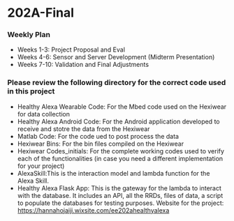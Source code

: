# 202A-Final
### Weekly Plan
 * Weeks 1-3: Project Proposal and Eval
 * Weeks 4-6: Sensor and Server Development (Midterm Presentation)
 * Weeks 7-10: Validation and Final Adjustments 
 
 ### Please review the following directory for the correct code used in this project
  * Healthy Alexa Wearable Code: For the Mbed code used on the Hexiwear for data collection
  * Healthy Alexa Android Code: For the Android application developed to receive and stotre the data from the Hexiwear
  * Matlab Code: For the code ued to post process the data
  * Hexiwear Bins: For the bin files compiled on the Hexiwear
  * Hexiwear Codes_initials: For the complete working codes used to verify each of the functionalities (in case you need a different implementation for your project)
  * AlexaSkill:This is the interaction model and lambda function for the Alexa Skill. 
  * Healthy Alexa Flask App: This is the gateway for the lambda to interact with the database. It includes an API, all the RRDs, files of data, a script to populate the databases for testing purposes.
Website for the project: 
  <https://hannahojaiji.wixsite.com/ee202ahealthyalexa>
